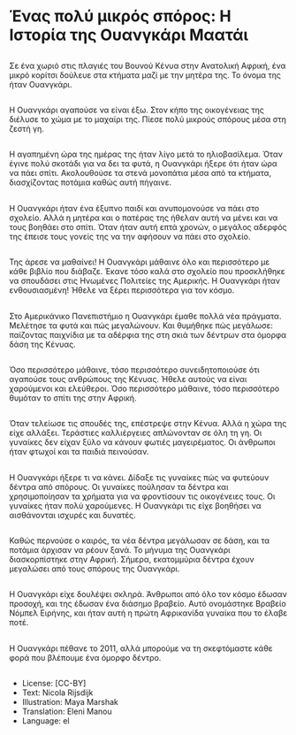 # Ένας πολύ μικρός σπόρος: Η Ιστορία της Ουανγκάρι Μαατάι

##
Σε ένα χωριό στις πλαγιές του Βουνού Κένυα στην Ανατολική Αφρική, ένα μικρό κορίτσι δούλευε στα κτήματα μαζί με την μητέρα της. Το όνομα της ήταν Ουανγκάρι.

##
Η Ουανγκάρι αγαπούσε να είναι έξω. Στον κήπο της οικογένειας της διέλυσε το χώμα με το μαχαίρι της. Πίεσε πολύ μικρούς σπόρους μέσα στη ζεστή γη.

##
Η αγαπημένη ώρα της ημέρας της ήταν λίγο μετά το ηλιοβασίλεμα. Όταν έγινε πολύ σκοτάδι για να δει τα φυτά, η Ουανγκάρι ήξερε ότι ήταν ώρα να πάει σπίτι. Ακολουθούσε τα στενά μονοπάτια μέσα από τα κτήματα, διασχίζοντας ποτάμια καθώς αυτή πήγαινε.

##
Η Ουανγκάρι ήταν ένα έξυπνο παιδί και ανυπομονούσε να πάει στο σχολείο. Αλλά η μητέρα και ο πατέρας της ήθελαν αυτή να μένει και να τους βοηθάει στο σπίτι. Όταν ήταν αυτή επτά χρονών, ο μεγάλος αδερφός της έπεισε τους γονείς της να την αφήσουν να πάει στο σχολείο.

##
Της άρεσε να μαθαίνει! Η Ουανγκάρι μάθαινε όλο και περισσότερο με κάθε βιβλίο που διάβαζε. Έκανε τόσο καλά στο σχολείο που προσκλήθηκε να σπουδάσει στις Ηνωμένες Πολιτείες της Αμερικής. Η Ουανγκάρι ήταν ενθουσιασμένη! Ήθελε να ξέρει περισσότερα για τον κόσμο.

##
Στο Αμερικάνικο Πανεπιστήμιο η Ουανγκάρι έμαθε πολλά νέα πράγματα. Μελέτησε τα φυτά και πώς μεγαλώνουν. Και θυμήθηκε πώς μεγάλωσε: παίζοντας παιχνίδια με τα αδέρφια της στη σκιά των δέντρων στα όμορφα δάση της Κένυας.

##
Όσο περισσότερο μάθαινε, τόσο περισσότερο συνειδητοποιούσε ότι αγαπούσε τους ανθρώπους της Κένυας. Ήθελε αυτούς να είναι χαρούμενοι και ελεύθεροι. Όσο περισσότερο μάθαινε, τόσο περισσότερο θυμόταν το σπίτι της στην Αφρική.

##
Όταν τελείωσε τις σπουδές της, επέστρεψε στην Κένυα. Αλλά η χώρα της είχε αλλάξει. Τεράστιες καλλιέργειες απλώνονταν σε όλη τη γη. Οι γυναίκες δεν είχαν ξύλο να κάνουν φωτιές μαγειρέματος. Οι άνθρωποι ήταν φτωχοί και τα παιδιά πεινούσαν.

##
Η Ουανγκάρι ήξερε τι να κάνει. Δίδαξε τις γυναίκες πώς να φυτεύουν δέντρα από σπόρους. Οι γυναίκες πούλησαν τα δέντρα και χρησιμοποίησαν τα χρήματα για να φροντίσουν τις οικογένειες τους. Οι γυναίκες ήταν πολύ χαρούμενες. Η Ουανγκάρι τις είχε βοηθήσει να αισθάνονται ισχυρές και δυνατές.

##
Καθώς περνούσε ο καιρός, τα νέα δέντρα μεγάλωσαν σε δάση, και τα ποτάμια άρχισαν να ρέουν ξανά. Το μήνυμα της Ουανγκάρι διασκορπίστηκε στην Αφρική. Σήμερα, εκατομμύρια δέντρα έχουν μεγαλώσει από τους σπόρους της Ουανγκάρι.

##
Η Ουανγκάρι είχε δουλέψει σκληρά. Άνθρωποι από όλο τον κόσμο έδωσαν προσοχή, και της έδωσαν ένα διάσημο βραβείο. Αυτό ονομάστηκε Βραβείο Νόμπελ Ειρήνης, και ήταν αυτή η πρώτη Αφρικανίδα γυναίκα που το έλαβε ποτέ.

##
Η Ουανγκάρι πέθανε το 2011, αλλά μπορούμε να τη σκεφτόμαστε κάθε φορά που βλέπουμε ένα όμορφο δέντρο.

##
* License: [CC-BY]
* Text: Nicola Rijsdijk
* Illustration: Maya Marshak
* Translation: Eleni Manou
* Language: el
